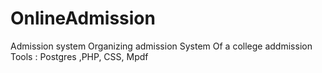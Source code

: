 # OnlineAdmission
Admission system
Organizing admission System Of a college addmission
Tools : Postgres ,PHP, CSS, Mpdf 

